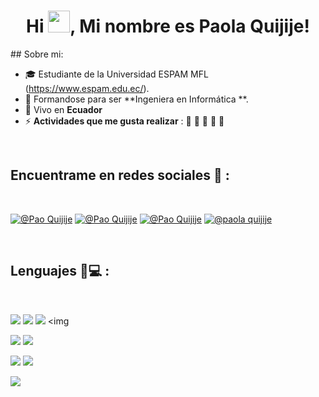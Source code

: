 <h1 align="center">Hi <img src="https://media.giphy.com/media/hvRJCLFzcasrR4ia7z/giphy.gif" width="35">, Mi nombre es Paola Quijije! </h1>
## Sobre mi:

- 🎓 Estudiante de la Universidad ESPAM MFL (https://www.espam.edu.ec/).
- 🏢 Formandose para ser  **Ingeniera en Informática **.
- 🏡 Vivo en **Ecuador**
- ⚡ **Actividades que me gusta realizar** : 🍕 🎼 📔 🎥 🏀

<br>

## Encuentrame en redes sociales 🎀 :

<br>

[![@Pao Quijije ](https://img.icons8.com/fluency/48/000000/instagram-new.png "@Pao Quijije ")](https://www.instagram.com/poly02q?igsh=cmY4cXFkYW92cTl0) [![@Pao Quijije ](https://img.icons8.com/fluency/48/000000/facebook.png "@Pao Quijije ")](https://www.facebook.com/marilyn.quijije.58?locale=es_LA) [![@Pao Quijije ](https://img.icons8.com/fluency/48/000000/linkedin.png "@paola quijije")](https://www.linkedin.com/in/paola-quijije-bba0b8339/) [![@paola quijije](https://img.icons8.com/fluency/48/000000/twitter-squared.png "@poli1902")](https://x.com/poli1902) 

<br>

## Lenguajes 👩💻 :

<br>

<img src="https://img.icons8.com/color/48/000000/html-5--v1.png"/> <img src="https://img.icons8.com/color/48/000000/css3.png"/> <img src="https://img.icons8.com/color/48/000000/javascript--v1.png"/> <img 

<img src="https://img.icons8.com/color/48/000000/java-coffee-cup-logo--v1.png"/> <img src="https://img.icons8.com/officel/48/000000/php-logo.png"/> 

<img src="https://img.icons8.com/color/48/000000/mysql-logo.png"/> <img src="https://img.icons8.com/color/48/000000/firebase.png"/>

<img src="https://img.icons8.com/color/48/000000/npm.png"/>

<br>
